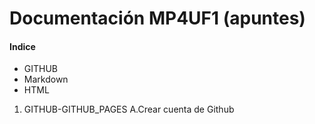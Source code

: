 # Documentación MP4UF1 (apuntes)
#### Indice 
- GITHUB
- Markdown
- HTML

1. GITHUB-GITHUB_PAGES
  A.Crear cuenta de Github
